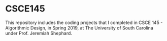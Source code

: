 # CSCE145
This repository includes the coding projects that I completed in CSCE 145 - Algorithmic Design, in Spring 2019, at The University of South Carolina under Prof. Jeremiah Shephard.
